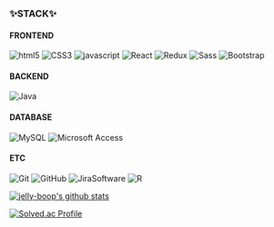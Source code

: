 
<h3>✨STACK✨</h3>
<h4>FRONTEND</h4>
<p>
  <img alt="html5" src ="https://img.shields.io/badge/html5-E34F26.svg?&style=for-the-badge&logo=HTML5&logoColor=white"/>
  <img alt="CSS3" src ="https://img.shields.io/badge/CSS3-1572B6.svg?&style=for-the-badge&logo=CSS3&logoColor=white"/>
  <img alt="javascript" src ="https://img.shields.io/badge/javascript-F0DB4F.svg?&style=for-the-badge&logo=JavaScript&logoColor=white"/>
  <img alt="React" src ="https://img.shields.io/badge/React-45b8d8.svg?&style=for-the-badge&logo=React&logoColor=white"/>
  <img alt="Redux" src ="https://img.shields.io/badge/Redux-764ABC.svg?&style=for-the-badge&logo=Redux&logoColor=white"/>
  <img alt="Sass" src ="https://img.shields.io/badge/Sass-CC6699.svg?&style=for-the-badge&logo=Sass&logoColor=white"/>
  <img alt="Bootstrap" src ="https://img.shields.io/badge/Bootstrap-7952B3.svg?&style=for-the-badge&logo=Bootstrap&logoColor=white"/>
</p>

<h4>BACKEND</h4>
<p>
 <img alt="Java" src ="https://img.shields.io/badge/Java-3776AB.svg?&style=for-the-badge&logo=Java&logoColor=white"/>
</p>
 
<h4>DATABASE</h4>
<p>
  <img alt="MySQL" src ="https://img.shields.io/badge/MySQL-4479A1.svg?&style=for-the-badge&logo=MySQL&logoColor=white"/>
  <img alt="Microsoft Access" src ="https://img.shields.io/badge/MicrosoftAccess-A4373A.svg?&style=for-the-badge&logo=MicrosoftAccess&logoColor=white"/>
</p>
 
<h4>ETC</h4>
<p>
  <img alt="Git" src ="https://img.shields.io/badge/Git-F05032.svg?&style=for-the-badge&logo=Git&logoColor=white"/>
  <img alt="GitHub" src ="https://img.shields.io/badge/GitHub-181717.svg?&style=for-the-badge&logo=GitHub&logoColor=white"/>
  <img alt="JiraSoftware" src ="https://img.shields.io/badge/Jira Software-0052CC.svg?&style=for-the-badge&logo=JiraSoftware&logoColor=white"/>
  <img alt="R" src ="https://img.shields.io/badge/R-276DC3.svg?&style=for-the-badge&logo=R&logoColor=white"/>
</p>

[![jelly-boop's github stats](https://github-readme-stats.vercel.app/api?username=jelly-boop&count_private=true&show_icons=true&theme=prussian&hide_border=true&include_all_commits=1)](https://github.com/jelly-boop/github-readme-stats)

[![Solved.ac Profile](http://mazassumnida.wtf/api/v2/generate_badge?boj=jelly_boop)](https://solved.ac/jelly_boop/)
<!--
**jelly-boop/jelly-boop** is a ✨ _special_ ✨ repository because its `README.md` (this file) appears on your GitHub profile.

Here are some ideas to get you started:

- 🔭 I’m currently working on ...
- 🌱 I’m currently learning ...
- 👯 I’m looking to collaborate on ...
- 🤔 I’m looking for help with ...
- 💬 Ask me about ...
- 📫 How to reach me: ...
- 😄 Pronouns: ...
- ⚡ Fun fact: ...
-->
